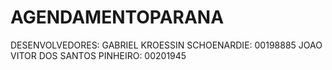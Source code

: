 # AGENDAMENTOPARANA

DESENVOLVEDORES:
GABRIEL KROESSIN SCHOENARDIE: 00198885
JOAO VITOR DOS SANTOS PINHEIRO: 00201945
